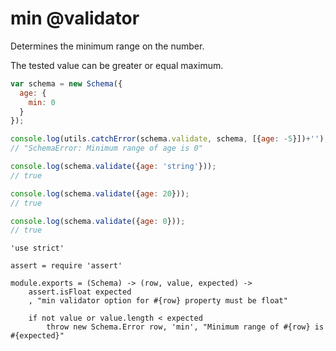 min @validator
==============

Determines the minimum range on the number.

The tested value can be greater or equal maximum.

```javascript
var schema = new Schema({
  age: {
    min: 0
  }
});

console.log(utils.catchError(schema.validate, schema, [{age: -5}])+'');
// "SchemaError: Minimum range of age is 0"

console.log(schema.validate({age: 'string'}));
// true

console.log(schema.validate({age: 20}));
// true

console.log(schema.validate({age: 0}));
// true
```

	'use strict'

	assert = require 'assert'

	module.exports = (Schema) -> (row, value, expected) ->
		assert.isFloat expected
		, "min validator option for #{row} property must be float"

		if not value or value.length < expected
			throw new Schema.Error row, 'min', "Minimum range of #{row} is #{expected}"
